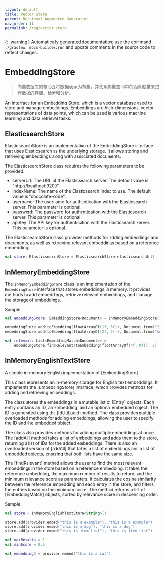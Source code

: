 ```yaml
---
layout: default
title: Vector Store
parent: Retrieval Augmented Generation
nav_order: 11
permalink: /rag/vector-store
---
```


{: .warning }
Automatically generated documentation; use the command `./gradlew :docs-builder:run` and update comments in the source code to reflect changes.

# EmbeddingStore 

> 向量数据库的核心是将数据表示为向量，并使用向量空间中的距离度量来进行数据的存储、检索和分析。

An interface for an Embedding Store, which is a vector database used to store and manage embeddings.
Embeddings are high-dimensional vector representations of data points, which can be used in various
machine learning and data retrieval tasks.



## ElasticsearchStore 

ElasticsearchStore is an implementation of the EmbeddingStore interface that uses Elasticsearch as the underlying storage.
It allows storing and retrieving embeddings along with associated documents.

The ElasticsearchStore class requires the following parameters to be provided:
- serverUrl: The URL of the Elasticsearch server. The default value is "http://localhost:9200".
- indexName: The name of the Elasticsearch index to use. The default value is "chocolate-code".
- username: The username for authentication with the Elasticsearch server. This parameter is optional.
- password: The password for authentication with the Elasticsearch server. This parameter is optional.
- apiKey: The API key for authentication with the Elasticsearch server. This parameter is optional.

The ElasticsearchStore class provides methods for adding embeddings and documents, as well as retrieving relevant embeddings based on a reference embedding.

```kotlin
val store: ElasticsearchStore = ElasticsearchStore(elasticsearchUrl)
```

## InMemoryEmbeddingStore 

The `InMemoryEmbeddingStore` class is an implementation of the `EmbeddingStore` interface that stores embeddings in memory.
It provides methods to add embeddings, retrieve relevant embeddings, and manage the storage of embeddings.

Sample: 

```kotlin
val embeddingStore: EmbeddingStore<Document> = InMemoryEmbeddingStore()

embeddingStore.add(toEmbedding(floatArrayOf(1f, 3f)), Document.from("first"))
embeddingStore.add(toEmbedding(floatArrayOf(2f, 2f)), Document.from("second"))

val relevant: List<EmbeddingMatch<Document>> =
    embeddingStore.findRelevant(toEmbedding(floatArrayOf(4f, 0f)), 2)
```

## InMemoryEnglishTextStore 

A simple in-memory English implementation of [EmbeddingStore].

This class represents an in-memory storage for English text embeddings. It implements the [EmbeddingStore] interface,
which provides methods for adding and retrieving embeddings.

The class stores the embeddings in a mutable list of [Entry] objects. Each entry contains an ID, an embedding, and an
optional embedded object. The ID is generated using the [IdUtil.uuid] method. The class provides multiple overloaded
methods for adding embeddings, allowing the user to specify the ID and the embedded object.

The class also provides methods for adding multiple embeddings at once. The [addAll] method takes a list of embeddings
and adds them to the store, returning a list of IDs for the added embeddings. There is also an overloaded version of
[addAll] that takes a list of embeddings and a list of embedded objects, ensuring that both lists have the same size.

The [findRelevant] method allows the user to find the most relevant embeddings in the store based on a reference
embedding. It takes the reference embedding, the maximum number of results to return, and the minimum relevance score
as parameters. It calculates the cosine similarity between the reference embedding and each entry in the store, and
filters the entries based on the minimum score. The method returns a list of [EmbeddingMatch] objects, sorted by
relevance score in descending order.



Sample: 

```kotlin
val store = InMemoryEnglishTextStore<String>()

store.add(provider.embed("this is a example"), "this is a example")
store.add(provider.embed("this is a dog"), "this is a dog")
store.add(provider.embed("this is item list"), "this is item list")

val maxResults = 1
val minScore = 0.5

val embedding4 = provider.embed("this is a cat")
```

